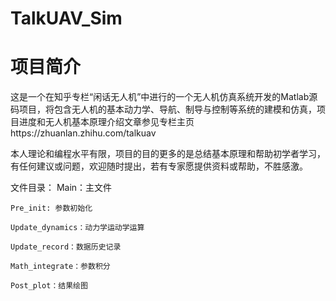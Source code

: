 # TalkUAV_Sim

# 项目简介
这是一个在知乎专栏“闲话无人机”中进行的一个无人机仿真系统开发的Matlab源码项目，将包含无人机的基本动力学、导航、制导与控制等系统的建模和仿真，项目进度和无人机基本原理介绍文章参见专栏主页https://zhuanlan.zhihu.com/talkuav

本人理论和编程水平有限，项目的目的更多的是总结基本原理和帮助初学者学习，有任何建议或问题，欢迎随时提出，若有专家愿提供资料或帮助，不胜感激。

文件目录：
	Main：主文件
	
	Pre_init: 参数初始化
	
	Update_dynamics：动力学运动学运算
	
	Update_record：数据历史记录
	
	Math_integrate：参数积分
	
	Post_plot：结果绘图
